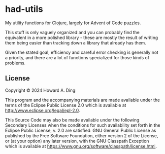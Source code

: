 # had-utils

My utility functions for Clojure, largely for Advent of Code
puzzles.

This stuff is only vaguely organized and you can probably find the
equivalent in a more polished library - these are mostly the result of
writing them being easier than tracking down a library that already
has them.

Given the stated goal, efficiency and careful error checking is
generally not a priority, and there are a lot of functions specialized
for those kinds of problems.


## License

Copyright © 2024 Howard A. Ding

This program and the accompanying materials are made available under the
terms of the Eclipse Public License 2.0 which is available at
http://www.eclipse.org/legal/epl-2.0.

This Source Code may also be made available under the following Secondary
Licenses when the conditions for such availability set forth in the Eclipse
Public License, v. 2.0 are satisfied: GNU General Public License as published by
the Free Software Foundation, either version 2 of the License, or (at your
option) any later version, with the GNU Classpath Exception which is available
at https://www.gnu.org/software/classpath/license.html.
